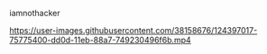 
iamnothacker

https://user-images.githubusercontent.com/38158676/124397017-75775400-dd0d-11eb-88a7-749230496f6b.mp4

